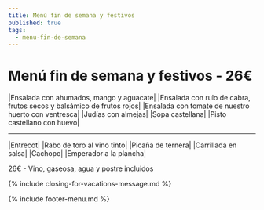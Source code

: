 ```yaml
---
title: Menú fin de semana y festivos
published: true
tags:
  - menu-fin-de-semana
---
```


# Menú fin de semana y festivos - 26€

|Ensalada con ahumados, mango y aguacate|
|Ensalada con rulo de cabra, frutos secos y balsámico de frutos rojos|
|Ensalada con tomate de nuestro huerto con ventresca| 
|Judías con almejas|
|Sopa castellana|
|Pisto castellano con huevo|

------

|Entrecot|
|Rabo de toro al vino tinto|
|Picaña de ternera|
|Carrillada en salsa|
|Cachopo|
|Emperador  a la plancha|

<!-- |Cordero asado|eligiendo este segundo plato se añade 10€ al menú, en total 36€| -->

26€ - Vino, gaseosa, agua y postre incluidos

{% include closing-for-vacations-message.md %}

{% include footer-menu.md %}
